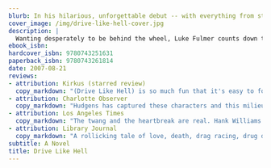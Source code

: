 ```yaml
---
blurb: In his hilarious, unforgettable debut -- with everything from stock car racing to drug dealing -- Dallas Hudgens brilliantly evokes Southern culture in a tale that is raucous and wrenching, funny and wise.
cover_image: /img/drive-like-hell-cover.jpg
description: |
  Wanting desperately to be behind the wheel, Luke Fulmer counts down the days to his sixteenth birthday, when he can finally get his license. Unfortunately, the first thing he does with it is "borrow" his neighbor's car. When he is pulled over and found in possession of an air pistol, a ski mask, a stolen TV, and a bag of pot, the unforgiving local magistrate takes scissors to his license and vows to lock him up if he ever stands in front of her again. So with an absent father and a mother descending into alcoholism, he moves in with his older brother, Nick, an easygoing ex-con who wants to steer Luke onto the straight and narrow. In the summer that follows, Luke contends with a kleptomaniac girlfriend, a duffel bag full of cocaine, and the realization that he must save his family from themselves, even as he plots to beat a path out of town.
ebook_isbn:
hardcover_isbn: 9780743251631
paperback_isbn: 9780743261814
date: 2007-08-21
reviews:
- attribution: Kirkus (starred review)
  copy_markdown: "(Drive Like Hell) is so much fun that it's easy to forget how difficult it is to portray decent people acting like morons with an artfulness sufficient to transform it into boneheaded genius."
- attribution: Charlotte Observer
  copy_markdown: "Hudgens has captured these characters and this milieu with heartbreaking veracity. The writing is splendid."
- attribution: Los Angeles Times
  copy_markdown: "The twang and the heartbreak are real. Hank Williams would be proud, and deeply amused."
- attribution: Library Journal
  copy_markdown: "A rollicking tale of love, death, drag racing, drug dealing, alcoholism, country music, and hanging out. ...(Drive Like Hell) will touch a nerve with many readers who have experienced dysfunctional families and survived to remember."
subtitle: A Novel
title: Drive Like Hell
---
```

